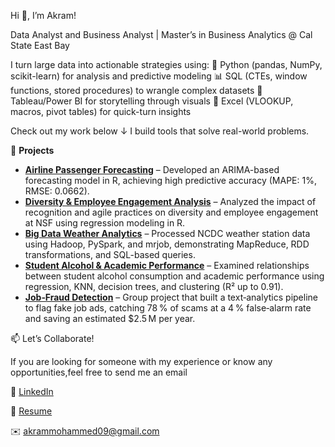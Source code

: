 Hi 👋, I’m Akram!

Data Analyst and Business Analyst | Master’s in Business Analytics @ Cal State East Bay

I turn large data into actionable strategies using:
🐍 Python (pandas, NumPy, scikit-learn) for analysis and predictive modeling
📊 SQL (CTEs, window functions, stored procedures) to wrangle complex datasets
🎨 Tableau/Power BI for storytelling through visuals
🧩 Excel (VLOOKUP, macros, pivot tables) for quick-turn insights

Check out my work below ↓ I build tools that solve real-world problems.

🚀 **Projects**

- **[Airline Passenger Forecasting](https://github.com/itsakram-dot/BAN-673-Airline-Passenger-Forecast)** – Developed an ARIMA-based forecasting model in R, achieving high predictive accuracy (MAPE: 1%, RMSE: 0.0662).
- **[Diversity & Employee Engagement Analysis](https://github.com/itsakram-dot/diversity-employee-engagement-nsf)** – Analyzed the impact of recognition and agile practices on diversity and employee engagement at NSF using regression modeling in R.
- **[Big Data Weather Analytics](https://github.com/itsakram-dot/big-data-weather-analytics)** – Processed NCDC weather station data using Hadoop, PySpark, and mrjob, demonstrating MapReduce, RDD transformations, and SQL-based queries.
- **[Student Alcohol & Academic Performance](https://github.com/itsakram-dot/student-alcohol-performance)** – Examined relationships between student alcohol consumption and academic performance using regression, KNN, decision trees, and clustering (R² up to 0.91).
- **[Job‑Fraud Detection](https://github.com/itsakram-dot/job-fraud-detection)** – Group project that built a text‑analytics pipeline to flag fake job ads, catching 78 % of scams at a 4 % false‑alarm rate and saving an estimated \$2.5 M per year.

📫 Let’s Collaborate!

If you are looking for someone with my experience or know any opportunities,feel free to send me an email

💼 [LinkedIn](http://www.linkedin.com/in/akram-mohammed-465052134)  

📄 [Resume](https://github.com/itsakram-dot/itsakram-dot/raw/main/Akram%20Mohammed%20-%20Resume%20March.pdf) 

✉️ [akrammohammed09@gmail.com](mailto:akrammohammed09@gmail.com)
